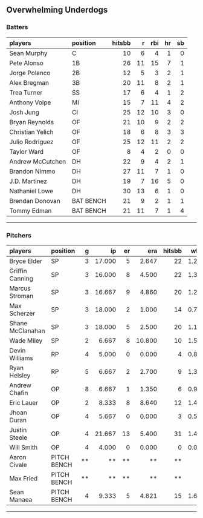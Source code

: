 ## Overwhelming Underdogs

### Batters

 
|players          |position  | hitsbb|  r| rbi| hr| sb| 
|:----------------|:---------|------:|--:|---:|--:|--:| 
|Sean Murphy      |C         |     10|  6|   4|  1|  0| 
|Pete Alonso      |1B        |     26| 11|  15|  7|  1| 
|Jorge Polanco    |2B        |     12|  5|   3|  2|  1| 
|Alex Bregman     |3B        |     20| 11|   8|  2|  1| 
|Trea Turner      |SS        |     17|  6|   4|  1|  2| 
|Anthony Volpe    |MI        |     15|  7|  11|  4|  2| 
|Josh Jung        |CI        |     25| 12|  10|  3|  0| 
|Bryan Reynolds   |OF        |     21| 10|   9|  2|  2| 
|Christian Yelich |OF        |     18|  6|   8|  3|  3| 
|Julio Rodriguez  |OF        |     25| 12|  11|  2|  2| 
|Taylor Ward      |OF        |      8|  4|   2|  0|  0| 
|Andrew McCutchen |DH        |     22|  9|   4|  2|  1| 
|Brandon Nimmo    |DH        |     27| 11|   7|  1|  0| 
|J.D. Martinez    |DH        |     19|  7|  16|  5|  0| 
|Nathaniel Lowe   |DH        |     30| 13|   6|  1|  0| 
|Brendan Donovan  |BAT BENCH |     21|  9|   2|  1|  1| 
|Tommy Edman      |BAT BENCH |     21| 11|   7|  1|  4| 

* * *

### Pitchers

 
|players          |position    |  g|     ip| er|    era| hitsbb|  whip| so|  w| sv| 
|:----------------|:-----------|--:|------:|--:|------:|------:|-----:|--:|--:|--:| 
|Bryce Elder      |SP          |  3| 17.000|  5|  2.647|     22| 1.294| 15|  0|  0| 
|Griffin Canning  |SP          |  3| 16.000|  8|  4.500|     22| 1.375| 12|  1|  0| 
|Marcus Stroman   |SP          |  3| 16.667|  9|  4.860|     20| 1.200| 10|  2|  0| 
|Max Scherzer     |SP          |  3| 18.000|  2|  1.000|     14| 0.778| 19|  2|  0| 
|Shane McClanahan |SP          |  3| 18.000|  5|  2.500|     20| 1.111| 17|  1|  0| 
|Wade Miley       |SP          |  2|  6.667|  8| 10.800|     10| 1.500|  3|  0|  0| 
|Devin Williams   |RP          |  4|  5.000|  0|  0.000|      4| 0.800|  4|  1|  2| 
|Ryan Helsley     |RP          |  5|  6.667|  2|  2.700|      9| 1.350| 11|  2|  2| 
|Andrew Chafin    |OP          |  8|  6.667|  1|  1.350|      6| 0.900|  8|  0|  2| 
|Eric Lauer       |OP          |  2|  8.333|  8|  8.640|     12| 1.440|  8|  1|  0| 
|Jhoan Duran      |OP          |  4|  5.667|  0|  0.000|      3| 0.529|  8|  0|  0| 
|Justin Steele    |OP          |  4| 21.667| 13|  5.400|     31| 1.431| 21|  1|  0| 
|Will Smith       |OP          |  4|  4.000|  0|  0.000|      0| 0.000|  6|  0|  4| 
|Aaron Civale     |PITCH BENCH | **|     **| **|     **|     **|    **| **| **| **| 
|Max Fried        |PITCH BENCH | **|     **| **|     **|     **|    **| **| **| **| 
|Sean Manaea      |PITCH BENCH |  4|  9.333|  5|  4.821|     15| 1.607| 17|  1|  0| 


* * *


